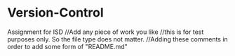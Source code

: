 # Version-Control
Assignment for ISD
//Add any piece of work you like
//this is for test purposes only. So the file type does not matter.
//Adding these comments in order to add some form of "README.md"
